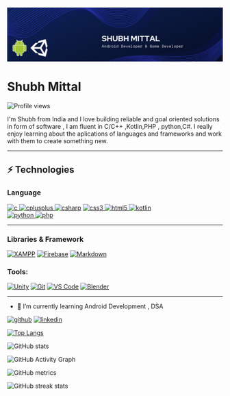<p align = "center">
<img src= "my_banner.png">
</p>

# Shubh Mittal

![Profile views](https://gpvc.arturio.dev/shubhmittal07)  

I'm Shubh from India and I love building reliable and goal oriented solutions in form of software , I am fluent in C/C++ ,Kotlin,PHP , python,C#. I really enjoy learning about the aplications of languages and frameworks and work with them to create something new.
<hr>

## ⚡ Technologies

### Language

<p align="left"> 
  
  <a href="https://www.cprogramming.com/" target="_blank"> <img src="https://img.shields.io/badge/C-00599C?style=for-the-badge&logo=c&logoColor=white" alt="c"/> </a> 
  <a href="https://www.w3schools.com/cpp/" target="_blank"> <img src="https://img.shields.io/badge/C%2B%2B-00599C?style=for-the-badge&logo=c%2B%2B&logoColor=white" alt="cplusplus"/> </a> 
  <a href="https://www.w3schools.com/cs/" target="_blank"> <img src="https://img.shields.io/badge/C%23-239120?style=for-the-badge&logo=c-sharp&logoColor=white" alt="csharp"/></a> 
  <a href="https://www.w3schools.com/css/" target="_blank"> <img src="https://img.shields.io/badge/CSS3-1572B6?style=for-the-badge&logo=css3&logoColor=white" alt="css3"/> </a> 
  <a href="https://www.w3.org/html/" target="_blank"> <img src="https://img.shields.io/badge/HTML5-E34F26?style=for-the-badge&logo=html5&logoColor=white" alt="html5"/> </a> 
  <a href="https://kotlinlang.org" target="_blank"> <img src="https://img.shields.io/badge/Kotlin-0095D5?&style=for-the-badge&logo=kotlin&logoColor=white" alt="kotlin"/> </a>  
  <a href="https://www.python.org" target="_blank"> <img src="https://img.shields.io/badge/Python-FFD43B?style=for-the-badge&logo=python&logoColor=darkgreen" alt="python" width="70"/> </a> 
  <a href="https://www.php.net" target="_blank"> <img src="https://img.shields.io/badge/PHP-777BB4?style=for-the-badge&logo=php&logoColor=white" alt="php"/> </a>
  
</p>

<hr>

### Libraries & Framework

[![XAMPP](https://img.shields.io/badge/Xampp-F37623?style=for-the-badge&logo=xampp&logoColor=white)](https://www.apachefriends.org/download.html)
[![Firebase](https://img.shields.io/badge/firebase-ffca28?style=for-the-badge&logo=firebase&logoColor=black)](https://firebase.google.com/)
[![Markdown](https://img.shields.io/badge/OpenGL-FFFFFF?style=for-the-badge&logo=opengl)](https://www.markdownguide.org/)


### Tools:

[![Unity](https://img.shields.io/badge/Unity-100000?style=for-the-badge&logo=unity&logoColor=white)](https://unity.com/)
[![Git](https://img.shields.io/badge/-Git-black?style=flat-square&logo=git)](https://git-scm.com/)
[![VS Code](https://img.shields.io/badge/-VS%20Code-007ACC?style=flat-square&logo=visual-studio-code)](https://code.visualstudio.com/)
[![Blender](https://img.shields.io/badge/blender-%23F5792A.svg?style=for-the-badge&logo=blender&logoColor=white)](https://www.blender.org/)

<hr>

- 🌱 I’m currently learning Android Development , DSA 


[<img src='https://cdn.jsdelivr.net/npm/simple-icons@3.0.1/icons/github.svg' alt='github' height='40'>](https://github.com/shubhmittal07)  [<img src='https://cdn.jsdelivr.net/npm/simple-icons@3.0.1/icons/linkedin.svg' alt='linkedin' height='40'>](https://www.linkedin.com/in/https://www.linkedin.com/in/shubh-mittal-a68985175//)  
  
[![Top Langs](https://github-readme-stats.vercel.app/api/top-langs/?username=shubhmittal07&layout=compact&theme=highcontrast)](https://github.com/anuraghazra/github-readme-stats)

![GitHub stats](https://github-readme-stats.vercel.app/api?username=shubhmittal07&show_icons=true&theme=merko)  


![GitHub Activity Graph](https://activity-graph.herokuapp.com/graph?username=shubhmittal07)  

![GitHub metrics](https://metrics.lecoq.io/shubhmittal07)  

![GitHub streak stats](https://github-readme-streak-stats.herokuapp.com/?user=shubhmittal07)  

